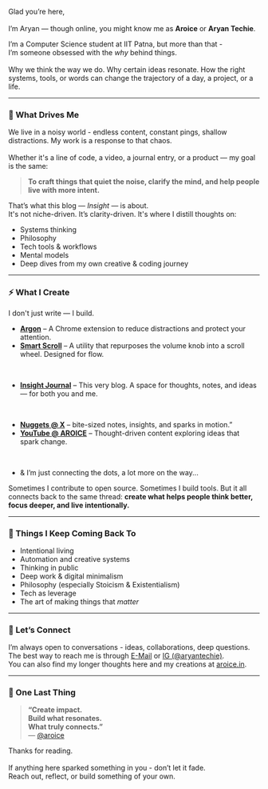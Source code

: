 Glad you’re here, <br> <br> I’m Aryan — though online, you might know me as **Aroice** or **Aryan Techie**.

I’m a Computer Science student at IIT Patna, but more than that - <br> I’m someone obsessed with the *why* behind things. <br><br>  Why we think the way we do. Why certain ideas resonate. How the right systems, tools, or words can change the trajectory of a day, a project, or a life.

---

### 🧠 What Drives Me

We live in a noisy world - endless content, constant pings, shallow distractions. My work is a response to that chaos.  <br> <br> 
Whether it's a line of code, a video, a journal entry, or a product — my goal is the same:

> **To craft things that quiet the noise, clarify the mind, and help people live with more intent.**

That’s what this blog — *Insight* — is about.  
It's not niche-driven. It’s clarity-driven. It's where I distill thoughts on:
- Systems thinking
- Philosophy
- Tech tools & workflows
- Mental models
- Deep dives from my own creative & coding journey

---

### ⚡ What I Create

I don't just write — I build.

- **[Argon](https://smart-scroll.aroice.in)** – A Chrome extension to reduce distractions and protect your attention.
- **[Smart Scroll](https://smart-scroll.aroice.in)** – A utility that repurposes the volume knob into a scroll wheel. Designed for flow.
<br> 

- **[Insight Journal](https://insight.aroice.in)** – This very blog. A space for thoughts, notes, and ideas — for both you and me.
<br> 

- **[Nuggets @ X](https://x.com/realaroice)** –  bite-sized notes, insights, and sparks in motion.”
- **[YouTube @ AROICE](https://youtube.com/@aroice)** – Thought-driven content exploring ideas that spark change.
<br>

- & I’m just connecting the dots, a lot more on the way...

Sometimes I contribute to open source. Sometimes I build tools. But it all connects back to the same thread: **create what helps people think better, focus deeper, and live intentionally.**

---

### 🌱 Things I Keep Coming Back To

- Intentional living  
- Automation and creative systems  
- Thinking in public  
- Deep work & digital minimalism  
- Philosophy (especially Stoicism & Existentialism)  
- Tech as leverage  
- The art of making things that *matter*

---

### 🤝 Let’s Connect

I’m always open to conversations - ideas, collaborations, deep questions.  
The best way to reach me is through [E-Mail](mailto:aryan@aroice.in) or [IG (@aryantechie)](https://instagram.com/aryantechie). <br>You can also find my longer thoughts here and my creations at [aroice.in](https://aroice.in).

---

### 💌 One Last Thing

> **“Create impact. <br> Build what resonates. <br> What truly connects.”**  
> — [@aroice](https://x.com/realaroice)

Thanks for reading.  <br><br> 
If anything here sparked something in you - don’t let it fade. <br> Reach out, reflect, or build something of your own.
